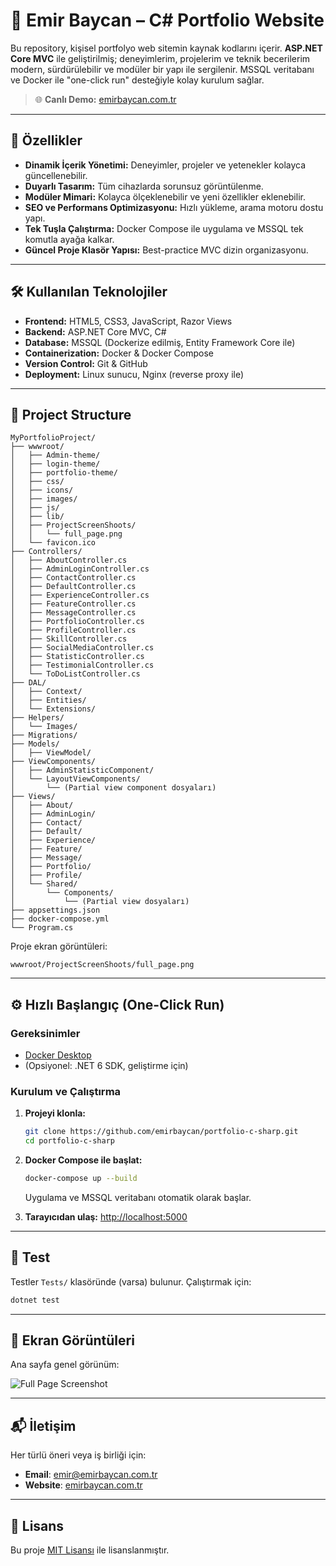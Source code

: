 # 🧰 Emir Baycan – C# Portfolio Website

Bu repository, kişisel portfolyo web sitemin kaynak kodlarını içerir. **ASP.NET Core MVC** ile geliştirilmiş; deneyimlerim, projelerim ve teknik becerilerim modern, sürdürülebilir ve modüler bir yapı ile sergilenir. MSSQL veritabanı ve Docker ile "one-click run" desteğiyle kolay kurulum sağlar.

> 🌐 **Canlı Demo:** [emirbaycan.com.tr](https://emirbaycan.com.tr)

---

## 🚀 Özellikler

* **Dinamik İçerik Yönetimi:** Deneyimler, projeler ve yetenekler kolayca güncellenebilir.
* **Duyarlı Tasarım:** Tüm cihazlarda sorunsuz görüntülenme.
* **Modüler Mimari:** Kolayca ölçeklenebilir ve yeni özellikler eklenebilir.
* **SEO ve Performans Optimizasyonu:** Hızlı yükleme, arama motoru dostu yapı.
* **Tek Tuşla Çalıştırma:** Docker Compose ile uygulama ve MSSQL tek komutla ayağa kalkar.
* **Güncel Proje Klasör Yapısı:** Best-practice MVC dizin organizasyonu.

---

## 🛠️ Kullanılan Teknolojiler

* **Frontend:** HTML5, CSS3, JavaScript, Razor Views
* **Backend:** ASP.NET Core MVC, C#
* **Database:** MSSQL (Dockerize edilmiş, Entity Framework Core ile)
* **Containerization:** Docker & Docker Compose
* **Version Control:** Git & GitHub
* **Deployment:** Linux sunucu, Nginx (reverse proxy ile)

---

## 📁 Project Structure

```
MyPortfolioProject/
├── wwwroot/
│   ├── Admin-theme/
│   ├── login-theme/
│   ├── portfolio-theme/
│   ├── css/
│   ├── icons/
│   ├── images/
│   ├── js/
│   ├── lib/
│   ├── ProjectScreenShoots/
│   │   └── full_page.png
│   └── favicon.ico
├── Controllers/
│   ├── AboutController.cs
│   ├── AdminLoginController.cs
│   ├── ContactController.cs
│   ├── DefaultController.cs
│   ├── ExperienceController.cs
│   ├── FeatureController.cs
│   ├── MessageController.cs
│   ├── PortfolioController.cs
│   ├── ProfileController.cs
│   ├── SkillController.cs
│   ├── SocialMediaController.cs
│   ├── StatisticController.cs
│   ├── TestimonialController.cs
│   └── ToDoListController.cs
├── DAL/
│   ├── Context/
│   ├── Entities/
│   └── Extensions/
├── Helpers/
│   └── Images/
├── Migrations/
├── Models/
│   ├── ViewModel/
├── ViewComponents/
│   ├── AdminStatisticComponent/
│   └── LayoutViewComponents/
│       └── (Partial view component dosyaları)
├── Views/
│   ├── About/
│   ├── AdminLogin/
│   ├── Contact/
│   ├── Default/
│   ├── Experience/
│   ├── Feature/
│   ├── Message/
│   ├── Portfolio/
│   ├── Profile/
│   └── Shared/
│       └── Components/
│           └── (Partial view dosyaları)
├── appsettings.json
├── docker-compose.yml
└── Program.cs
```

Proje ekran görüntüleri:

```
wwwroot/ProjectScreenShoots/full_page.png
```

---

## ⚙️ Hızlı Başlangıç (One-Click Run)

### Gereksinimler

* [Docker Desktop](https://www.docker.com/products/docker-desktop/)
* (Opsiyonel: .NET 6 SDK, geliştirme için)

### Kurulum ve Çalıştırma

1. **Projeyi klonla:**

   ```bash
   git clone https://github.com/emirbaycan/portfolio-c-sharp.git
   cd portfolio-c-sharp
   ```
2. **Docker Compose ile başlat:**

   ```bash
   docker-compose up --build
   ```

   Uygulama ve MSSQL veritabanı otomatik olarak başlar.
3. **Tarayıcıdan ulaş:**
   [http://localhost:5000](http://localhost:5000)

---

## 🧪 Test

Testler `Tests/` klasöründe (varsa) bulunur. Çalıştırmak için:

```bash
dotnet test
```

---

## 📸 Ekran Görüntüleri

Ana sayfa genel görünüm:

![Full Page Screenshot](MyPortfolioProject/wwwroot/ProjectScreenShoots/full_page.png)

---

## 📬 İletişim

Her türlü öneri veya iş birliği için:

* **Email**: [emir@emirbaycan.com.tr](mailto:emir@emirbaycan.com.tr)
* **Website**: [emirbaycan.com.tr](https://emirbaycan.com.tr)

---

## 📄 Lisans

Bu proje [MIT Lisansı](LICENSE) ile lisanslanmıştır.
